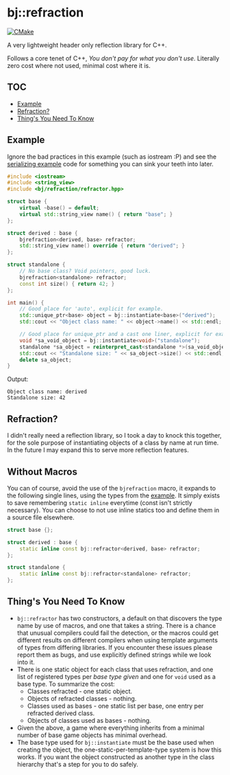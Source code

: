 # bj::refraction

[![CMake](https://github.com/BetaJester/refraction/actions/workflows/cmake.yml/badge.svg?branch=main)](https://github.com/BetaJester/refraction/actions/workflows/cmake.yml)

A very lightweight header only reflection library for C++.

Follows a core tenet of C++, *You don't pay for what you don't use*. Literally zero cost where not used, minimal cost where it is.

## TOC

* [Example](#example)
* [Refraction?](#refraction)
* [Thing's You Need To Know](#things-you-need-to-know)

## Example

Ignore the bad practices in this example (such as iostream :P) and see the [serializing example](example/serializing/) code for something you can sink your teeth into later.

```cpp
#include <iostream>
#include <string_view>
#include <bj/refraction/refractor.hpp>

struct base {
    virtual ~base() = default;
    virtual std::string_view name() { return "base"; }
};

struct derived : base {
    bjrefraction<derived, base> refractor;
    std::string_view name() override { return "derived"; }
};

struct standalone {
    // No base class? Void pointers, good luck.
    bjrefraction<standalone> refractor;
    const int size() { return 42; }
};

int main() {
    // Good place for 'auto', explicit for example.
    std::unique_ptr<base> object = bj::instantiate<base>("derived");
    std::cout << "Object class name: " << object->name() << std::endl;

    // Good place for unique_ptr and a cast one liner, explicit for example again.
    void *sa_void_object = bj::instantiate<void>("standalone");
    standalone *sa_object = reinterpret_cast<standalone *>(sa_void_object);
    std::cout << "Standalone size: " << sa_object->size() << std::endl;
    delete sa_object;
}
```

Output:

```
Object class name: derived
Standalone size: 42
```

## Refraction?

I didn't really need a reflection library, so I took a day to knock this together, for the sole purpose of instantiating objects of a class by name at run time. In the future I may expand this to serve more reflection features.

## Without Macros

You can of course, avoid the use of the `bjrefraction` macro, it expands to the following single lines, using the types from the [example](#example). It simply exists to save remembering `static inline` everytime (const isn't strictly necessary). You can choose to not use inline statics too and define them in a source file elsewhere. 

```cpp
struct base {};

struct derived : base {
    static inline const bj::refractor<derived, base> refractor;
};

struct standalone {
    static inline const bj::refractor<standalone> refractor;
};
```

## Thing's You Need To Know

* `bj::refractor` has two constructors, a default on that discovers the type name by use of macros, and one that takes a string. There is a chance that unusual compilers could fail the detection, or the macros could get different results on different compilers when using template arguments of types from differing libraries. If you encounter these issues please report them as bugs, and use explicitly defined strings while we look into it.
* There is one static object for each class that uses refraction, and one list of registered types per *base type given* and one for `void` used as a base type. To summarize the cost:
  * Classes refracted - one static object.
  * Objects of refracted classes - nothing.
  * Classes used as bases - one static list per base, one entry per refracted derived class.
  * Objects of classes used as bases - nothing.
* Given the above, a game where everything inherits from a minimal number of base game objects has minimal overhead.
* The base type used for `bj::instantiate` must be the base used when creating the object, the one-static-per-template-type system is how this works. If you want the object constructed as another type in the class hierarchy that's a step for you to do safely.